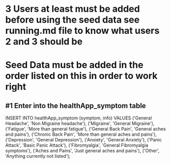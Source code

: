 # 3 Users at least must be added before using the seed data see running.md file to know what users 2 and 3 should be

# Seed Data must be added in the order listed on this in order to work right

## #1 Enter into the healthApp_symptom table

INSERT INTO healthApp_symptom (symptom, info) VALUES
('General Headache', 'Non Migraine headache'),
('Migraine', 'General Migraine'),
('Fatigue', 'More than general fatigue'),
('General Back Pain', 'General aches and pains'),
('Chronic Back Pain', 'More than general aches and pains'),
('Depression', 'General Depression'),
('Anxiety', 'General Anxiety'),
('Panic Attack', 'Basic Panic Attack'),
('Fibromyalgia', 'General Fibromyalgia symptoms'),
('Aches and Pains', 'Just general aches and pains'),
('Other', 'Anything currently not listed');

